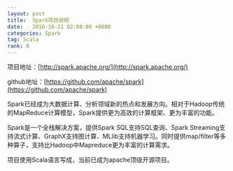 ```yaml
---
layout: post
title:  Spark项目说明
date:   2016-10-21 02:08:00 +0800
categories: Spark
tag: Scala
rank: 0
---
```



项目地址：[http://spark.apache.org/](http://spark.apache.org/)

github地址：[https://github.com/apache/spark](https://github.com/apache/spark)

Spark已经成为大数据计算、分析领域新的热点和发展方向。相对于Hadoop传统的MapReduce计算模型，Spark提供更为高效的计算框架、更为丰富的功能。

Spark是一个全栈解决方案，提供Spark SQL支持SQL查询、Spark Streaming支持流式计算、GraphX支持图计算、MLlib支持机器学习。同时提供map/filter等多种算子，支持比Hadoop中Mapreduce更为丰富的计算需求。

项目使用Scala语言写成，当前已成为apache顶级开源项目。
